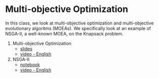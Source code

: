 # Multi-objective Optimization

In this class, we look at multi-objective optimization and multi-objective
evolutionary algoritms (MOEAs). We specifically look at an example of NSGA-II, a
well-known MOEA, on the Knapsack problem.

1. Multi-objective Optimization
    * [slides](https://d9w.github.io/evolution/3_moo/1_multiobjective.html)
    * [video - English](https://youtu.be/LVGXHpHQxrc)
2. NSGA-II
    * [notebook](https://github.com/d9w/evolution/blob/master/3_moo/2_NSGAII.ipynb)
    * [video - English](https://youtu.be/nj3EL630zT0)

